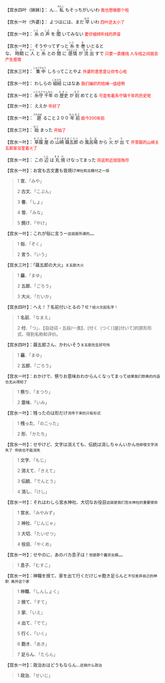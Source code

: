 <p><ruby>
   【宫水四叶（妹妹）】：<rp>(</rp><rt></rt><rp>)</rp>
ん…<rp>(</rp><rt></rt><rp>)</rp>
私<rp>(</rp><rt>わたし</rt><rp>)</rp>
もそっちがいいわ<rp>(</rp><rt></rt><rp>)</rp>
   <font color="red" size="2">我也想做那个啦</font>
</ruby></p >

<p><ruby>
   【宫水一叶（外婆）】：<rp>(</rp><rt></rt><rp>)</rp>
よつはには、まだ<rp>(</rp><rt></rt><rp>)</rp>
早<rp>(</rp><rt>はや</rt><rp>)</rp>
いわ<rp>(</rp><rt></rt><rp>)</rp>
   <font color="red" size="2">四叶还太小了</font>
</ruby></p >

<p><ruby>
   【宫水一叶】：<rp>(</rp><rt></rt><rp>)</rp>
糸<rp>(</rp><rt>いと</rt><rp>)</rp>
の<rp>(</rp><rt></rt><rp>)</rp>
声<rp>(</rp><rt>こえ</rt><rp>)</rp>
を<rp>(</rp><rt></rt><rp>)</rp>
聞<rp>(</rp><rt>き</rt><rp>)</rp>
いてみない<rp>(</rp><rt></rt><rp>)</rp>
   <font color="red" size="2">要仔细倾听线的声音</font>
</ruby></p >

<p><ruby>
   【宫水一叶】：<rp>(</rp><rt></rt><rp>)</rp>
そうやってずっと<rp>(</rp><rt></rt><rp>)</rp>
糸<rp>(</rp><rt>いと</rt><rp>)</rp>
を<rp>(</rp><rt></rt><rp>)</rp>
巻<rp>(</rp><rt>ま</rt><rp>)</rp>
いとるとな、<rp>(</rp><rt></rt><rp>)</rp>
時期<rp>(</rp><rt>じき</rt><rp>)</rp>
に<rp>(</rp><rt></rt><rp>)</rp>
人<rp>(</rp><rt>ひと</rt><rp>)</rp>
と<rp>(</rp><rt></rt><rp>)</rp>
糸<rp>(</rp><rt>いと</rt><rp>)</rp>
との<rp>(</rp><rt></rt><rp>)</rp>
間<rp>(</rp><rt>ま</rt><rp>)</rp>
に<rp>(</rp><rt></rt><rp>)</rp>
感情<rp>(</rp><rt>かんじょう</rt><rp>)</rp>
が<rp>(</rp><rt></rt><rp>)</rp>
流<rp>(</rp><rt>なが</rt><rp>)</rp>
出<rp>(</rp><rt>だ</rt><rp>)</rp>
すで<rp>(</rp><rt></rt><rp>)</rp>
   <font color="red" size="2">只要一直缠线 人与线之间就会产生感情</font>
</ruby></p >

<p><ruby>
   【宫水三叶】：<rp>(</rp><rt></rt><rp>)</rp>
集中<rp>(</rp><rt>しゅうちゅう</rt><rp>)</rp>
しろってことやよ<rp>(</rp><rt></rt><rp>)</rp>
   <font color="red" size="2">外婆的意思是让你专心啦</font>
</ruby></p >

<p><ruby>
   【宫水一叶】：<rp>(</rp><rt></rt><rp>)</rp>
わしらの<rp>(</rp><rt></rt><rp>)</rp>
組紐<rp>(</rp><rt>くみひも</rt><rp>)</rp>
にはなあ<rp>(</rp><rt></rt><rp>)</rp>
   <font color="red" size="2">我们编织的结绳--组纽啊</font>
</ruby></p >

<p><ruby>
   【宫水一叶】：<rp>(</rp><rt></rt><rp>)</rp>
糸守<rp>(</rp><rt>いともり</rt><rp>)</rp>
千年<rp>(</rp><rt>せんねん</rt><rp>)</rp>
の<rp>(</rp><rt></rt><rp>)</rp>
歴史<rp>(</rp><rt>れきし</rt><rp>)</rp>
が<rp>(</rp><rt></rt><rp>)</rp>
刻<rp>(</rp><rt>きざ</rt><rp>)</rp>
めてとる<rp>(</rp><rt></rt><rp>)</rp>
   <font color="red" size="2">可是有着系守镇千年的历史呢</font>
</ruby></p >

<p><ruby>
   【宫水一叶】：<rp>(</rp><rt></rt><rp>)</rp>
ええか<rp>(</rp><rt></rt><rp>)</rp>
   <font color="red" size="2">听好了</font>
</ruby></p >

<p><ruby>
   【宫水一叶】：<rp>(</rp><rt></rt><rp>)</rp>
遡<rp>(</rp><rt>さかのぼ</rt><rp>)</rp>
ること２００<rp>(</rp><rt></rt><rp>)</rp>
年<rp>(</rp><rt>ねん</rt><rp>)</rp>
前<rp>(</rp><rt>まえ</rt><rp>)</rp>
   <font color="red" size="2">距今200年前</font>
</ruby></p >

<p><ruby>
   【宫水三叶】：<rp>(</rp><rt></rt><rp>)</rp>
始<rp>(</rp><rt>はじ</rt><rp>)</rp>
まった<rp>(</rp><rt></rt><rp>)</rp>
   <font color="red" size="2">开始了</font>
</ruby></p >

<p><ruby>
   【宫水一叶】：<rp>(</rp><rt></rt><rp>)</rp>
草履<rp>(</rp><rt>ぞうり</rt><rp>)</rp>
屋<rp>(</rp><rt>や</rt><rp>)</rp>
の<rp>(</rp><rt></rt><rp>)</rp>
山崎<rp>(</rp><rt>やまさき</rt><rp>)</rp>
繭五郎<rp>(</rp><rt>まゆごろう</rt><rp>)</rp>
の<rp>(</rp><rt></rt><rp>)</rp>
風呂場<rp>(</rp><rt>ふろば</rt><rp>)</rp>
から<rp>(</rp><rt></rt><rp>)</rp>
火<rp>(</rp><rt>ひ</rt><rp>)</rp>
が<rp>(</rp><rt></rt><rp>)</rp>
出<rp>(</rp><rt>で</rt><rp>)</rp>
て<rp>(</rp><rt></rt><rp>)</rp>
   <font color="red" size="2">开草鞋的山崎关五郎家浴室着火了</font>
</ruby></p >

<p><ruby>
   【宫水一叶】：<rp>(</rp><rt></rt><rp>)</rp>
この<rp>(</rp><rt></rt><rp>)</rp>
辺<rp>(</rp><rt>へん</rt><rp>)</rp>
は<rp>(</rp><rt></rt><rp>)</rp>
丸<rp>(</rp><rt>まる</rt><rp>)</rp>
焼<rp>(</rp><rt>や</rt><rp>)</rp>
けなってまった<rp>(</rp><rt></rt><rp>)</rp>
   <font color="red" size="2">将这附近烧毁殆尽</font>
</ruby></p >

【宫水一叶】：お宮も古文書も皆焼け`神社和古籍付之一炬`

>1 **宮**、「みや」
>
>2 **古文**、「こぶん」
>
>3 **書**、「しょ」
>
>4 **皆**、「みな」
>
>5 **焼け**、「やけ」
>
>

【宫水一叶】：これが俗に言うー`这就是所谓的……`

>1 **俗**、「ぞく」
>
>2 **言う**、「いう」

【宫水三叶】：「繭五郎の大火」`关五郎大火`

>1 **繭**、「まゆ」
>
>2 **五郎**、「ごろう」
>
>3 **大火**、「だいか」
>
>

【宫水四叶】：へえ！？名前付いとるの？`哎？给火灾起名字！`

>1 **名前**、「なまえ」
>
>2 **付**、「つ」、【自动词・五段/一类】、[付く（つく）]是[付いて]的原形形式、得到名称和评价。
>
>

【宫水四叶】：繭五郎さん、かわいそう`关五郎先生好可怜`

>1 **繭**、「まゆ」
>
>2 **五郎**、「ごろう」
>
>

【宫水一叶】：おかけで、祭りお意味おわからんくなってまって`结果我们祭典的内涵也无从得知了`

>1 **祭り**、「まつり」
>
>2 **意味**、「いみ」
>
>

【宫水一叶】：残ったのは形だけ`流传下来的只有形式`

>1 **残った**、「のこった」
>
>2 **形**、「かたち」
>
>

【宫水一叶】：せやけど、文字は消えても、伝統は消しちゃんいかん`但即使文字消失了 传统也不能消失`

>1 **文字**、「もじ」
>
>2 **消えて**、「きえて」
>
>3 **伝統**、「でんとう」
>
>4 **消し**、「けし」
>
>

【宫水一叶】：それはわしら宮水神社、大切なお役目`这就是我们宫水神社的重要使命`

>1 **宮水**、「みやみず」
>
>2 **神社**、「じんじゃ」
>
>3 **大切**、「たいせつ」
>
>4 **役目**、「やくめ」
>
>

【宫水一叶】：せやのに、あのバカ息子は！`但是那个蠢货女婿……`

>1 **息子**、「むすこ」
>
>

【宫水一叶】：神職を捨て、家を出て行くだけじゃ飽き足らんと`不仅舍弃自己的神职 离开这个家`

>1 **神職**、「しんしょく」
>
>2 **捨て**、「すて」
>
>3 **家**、「いえ」
>
>4 **出て**、「でて」
>
>5 **行く**、「いく」
>
>6 **飽き**、「あき」
>
>7 **足らん**、「たらん」
>
>

【宫水一叶】：政治おはどうもならん…`还搞什么政治`

>1 **政治**、「せいじ」
>
>